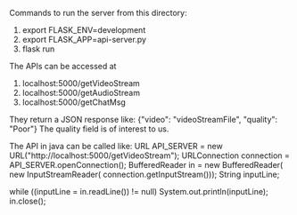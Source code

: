 Commands to run the server from this directory:
1. export FLASK_ENV=development
2. export FLASK_APP=api-server.py
3. flask run

The APIs can be accessed at 
1. localhost:5000/getVideoStream
2. localhost:5000/getAudioStream
3. localhost:5000/getChatMsg

They return a JSON response like: {"video": "videoStreamFile", "quality": "Poor"}
The quality field is of interest to us.



The API in java can be called like:
URL API_SERVER = new URL("http://localhost:5000/getVideoStream");
URLConnection connection = API_SERVER.openConnection();
BufferedReader in = new BufferedReader(
        new InputStreamReader(
                connection.getInputStream()));
String inputLine;

while ((inputLine = in.readLine()) != null)
    System.out.println(inputLine);
in.close();
